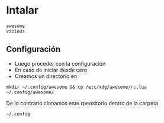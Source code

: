 # Intalar
````
awesome
vicious

````
## Configuración
- Luego proceder con la configuración
- En caso de iniciar desde cero 
- Creamos un directorio en
`````
mkdir ~/.config/awesome && cp /etc/xdg/awesome/rc.lua ~/.config/awesome/
`````

De lo contrario  clonamos este rpeositorio dentro de la carpeta
````
~/.config
````



